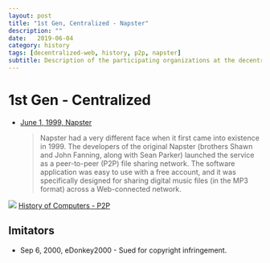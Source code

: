 ```yaml
---
layout: post
title: "1st Gen, Centralized - Napster"
description: ""
date:   2019-06-04
category: history 
tags: [decentralized-web, history, p2p, napster]
subtitle: Description of the participating organizations at the decentralized-web summit.
---
```



# 1st Gen - Centralized

* [June 1, 1999, Napster](https://www.lifewire.com/history-of-napster-2438592)
  > Napster had a very different face when it first came into existence in 1999. The developers of the original Napster (brothers Shawn and John Fanning, along with Sean Parker) launched the service as a peer-to-peer (P2P) file sharing network. The software application was easy to use with a free account, and it was specifically designed for sharing digital music files (in the MP3 format) across a Web-connected network.

![](https://static.howstuffworks.com/gif/napster.gif)
[History of Computers - P2P](http://wiki.sjs.org/wiki/index.php/History_of_Computers_-_P2P_Networks)

## Imitators

* Sep 6, 2000, eDonkey2000 - Sued for copyright infringement.

